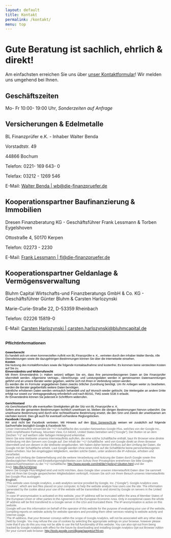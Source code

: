 ```yaml
---
layout: default
title: Kontakt
permalink: /kontakt/
menu: top
---
```



# Gute Beratung ist sachlich, ehrlich & direkt!
        
        
Am einfachsten erreichen Sie uns über [unser Kontaktformular](http://goo.gl/forms/hEk0VCq7wD)! Wir melden uns umgehend bei Ihnen.



## __Geschäftszeiten__

Mo- Fr 10:00- 19:00 Uhr, _Sonderzeiten auf Anfrage_



## __Versicherungen & Edelmetalle__

BL Finanzprüfer e.K. - Inhaber Walter Benda

Vorstadtstr. 49

44866 Bochum

Telefon: 0221- 169 643- 0

Telefax: 03212 - 1269 546

E-Mail: [Walter Benda | wb@die-finanzpruefer.de](mailto:wb@die-finanzpruefer.de)



## __Kooperationspartner Baufinanzierung & Immobilien__

Dresen Finanzberatung KG - Geschäftsführer Frank Lessmann & Torben Eygelshoven

Ottostraße 4, 50170 Kerpen

Telefon: 02273 - 2230

E-Mail: [Frank Lessmann | fl@die-finanzpruefer.de](mailto:fl@die-finanzpruefer.de)

 


## __Kooperationspartner Geldanlage & Vermögensverwaltung__

Bluhm Capital Wirtschafts-und Finanzberatungs GmbH & Co. KG - Geschäftsführer Günter Bluhm & Carsten Harlozynski

Marie-Curie-Straße 22, D-53359 Rheinbach

Telefon:  02226 15819-0

E-Mail: [Carsten Harlozynski | carsten.harlozynski@bluhmcapital.de](mailto:carsten.harlozynski@bluhmcapital.de)



<h2><span style="font-family: arial,helvetica,sans-serif; font-size: small;">Pflichtinformationen</span></h2>
<div style="color: black; font-size: 0px;">
<p><span style="font-size: xx-small; font-family: arial,helvetica,sans-serif;"><strong>Gewerberecht</strong></span></p>
<p><span style="font-size: xx-small; font-family: arial,helvetica,sans-serif;">Es  handelt sich um einen  kommerziellen Auftritt von BL Finanzpr&uuml;fer e. K.,  vertreten durch den  Inhaber Walter Benda. Alle Dienstleistungen sowie  die dazugeh&ouml;rigen  Bestimmungen k&ouml;nnen Sie &uuml;ber die Internetseite einsehen.</span></p>
<p>&nbsp;</p>
<p><span style="font-size: xx-small; font-family: arial,helvetica,sans-serif;"><strong>Kosten</strong></span></p>
<p class="MsoNormal" style="text-align: justify;"><span style="font-size: xx-small; font-family: arial,helvetica,sans-serif;">Die  Nutzung des Kontaktformulars sowie die folgende Kontaktaufnahme sind  kostenfrei. Es kommen keine versteckten Kosten auf Sie zu.<br /></span></p>
<p class="MsoNormal" style="text-align: justify;">&nbsp;</p>
<p class="MsoNormal" style="text-align: justify;"><span style="font-size: xx-small; font-family: arial,helvetica,sans-serif;"><strong>Einverst&auml;ndnis und Widerrufsrecht</strong></span></p>
<p class="MsoNormal" style="text-align: justify;"><span style="font-size: xx-small; font-family: arial,helvetica,sans-serif;">Mit   Ihrem Einverst&auml;ndnis (= Haken setzen) willigen Sie ein, dass Ihre   personenbezogenen Daten an Die Finanzpr&uuml;fer &uuml;bermittelt werden.   Allgemeine Vertrags-, Abrechnungs- und Leistungsdaten werden in   gemeinsamen Datensammlungen gef&uuml;hrt und an unsere Berater weiter   gegeben, <em>welche sich mit Ihnen in Verbindung setzen werden</em>. </span></p>
<p class="MsoNormal" style="text-align: justify;"><span style="font-size: xx-small; font-family: arial,helvetica,sans-serif;">Es  werden die im Formular angegebenen Daten zwecks &ouml;rtlicher Zuordnung  ben&ouml;tigt. Um Ihr Anliegen weiter zu bearbeiten, werden die Berater  gegebenfalls weitere Daten ben&ouml;tigen.<br /></span></p>
<p class="MsoNormal" style="text-align: justify;"><span style="font-size: xx-small; font-family: arial,helvetica,sans-serif;">S&auml;mtliche  erhobenen Daten  werden vertraulich behandelt und auf Wunsch wieder  gel&ouml;scht. Die Weitergabe an andere Dritte erfolgt nur soweit zur  Vertragsgestaltung erforderlich und nach BDSG, TMG sowie SGB X erlaubt.</span></p>
<p class="MsoNormal" style="text-align: justify;"><span style="font-size: xx-small; font-family: arial,helvetica,sans-serif;">Ihr Einverst&auml;ndnis k&ouml;nnen Sie jederzeit in Schriftform widerrufen. <br /> </span></p>
<p class="MsoNormal" style="text-align: justify;">&nbsp;</p>
<p><span style="font-size: xx-small; font-family: arial,helvetica,sans-serif;"><strong>&nbsp;</strong></span></p>
<p class="MsoNormal" style="text-align: justify;"><span style="font-size: xx-small; font-family: arial,helvetica,sans-serif;"><strong>Gerichtsstand</strong></span></p>
<p class="MsoNormal" style="text-align: justify;"><span style="font-size: xx-small; font-family: arial,helvetica,sans-serif;">Als Gerichtsstand f&uuml;r alle eventuellen Streitigkeiten gilt der Sitz von BL Finanzpr&uuml;fer e. K.</span></p>
<p class="MsoNormal" style="text-align: justify;"><span style="font-size: xx-small; font-family: arial,helvetica,sans-serif;">Sofern  eine der genannten Bestimmungen  rechtlich unwirksam ist, bleiben die  &uuml;brigen Bestimmungen hiervon  unber&uuml;hrt. Die unwirksame Bestimmung wird  durch eine rechtswirksame  Bestimmung ersetzt, die den Sinn und Zweck  der unwirksamen am n&auml;chsten  kommt. Dies gilt auch f&uuml;r eventuell  vorhandene Reglungsl&uuml;cken.</span></p>
<p class="MsoNormal" style="text-align: justify;">&nbsp;</p>
<p class="MsoNormal" style="text-align: justify;"><span style="font-size: xx-small; font-family: arial,helvetica,sans-serif;"><strong>Facebook / Google</strong></span></p>
<p class="MsoNormal" style="text-align: justify;"><span style="font-size: xx-small; font-family: arial,helvetica,sans-serif;">Wir sind nicht bei Facebook vertreten. Mit Hinweis auf den <a title="Blog Spreerecht.de" href="http://spreerecht.de/google-plus/2011-07/das-rechtliche-risiko-bei-googles-1-button-inkl-muster-fuer-die-datenschutzerklaerung" target="_blank">Blog Spreerecht.de</a> weisen wir zus&auml;tzlich auf folgende Sachverhalte bez&uuml;glich Google & Facebook hin:</span></p>
<p class="MsoNormal" style="text-align: justify;">&nbsp;</p>
<blockquote>
<p><span style="font-size: xx-small; font-family: arial,helvetica,sans-serif;">Unser Internetauftritt verwendet die  &ldquo;+1&Prime;-Schaltfl&auml;che&nbsp;des sozialen Netzwerkes Google Plus, welches von  der&nbsp;Google Inc., 1600 Amphitheatre Parkway, Mountain View, CA 94043,  United States betrieben wird (&ldquo;Google&rdquo;). Der Button ist an dem Zeichen  &ldquo;+1&Prime; auf wei&szlig;em oder farbigen Hintergrund erkennbar.</span></p>
<p><span style="font-size: xx-small; font-family: arial,helvetica,sans-serif;">Wenn Sie eine Webseite unseres  Internetauftritts aufrufen, die eine  solche Schaltfl&auml;che enth&auml;lt, baut  Ihr Browser eine direkte Verbindung  mit den Servern von Google auf. Der  Inhalt der &ldquo;+1&Prime;-Schaltfl&auml;che &nbsp;wird  von Google direkt an Ihren Browser  &uuml;bermittelt und von diesem in die  Webseite eingebunden. Wir haben daher  keinen Einfluss auf den Umfang der  Daten, die Google mit der  Schaltfl&auml;che erhebt. Laut Google werden ohne  einen Klick auf die  Schaltf&auml;lche keine personenbezogenen Daten erhoben.  Nur bei  eingeloggten Mitgliedern, werden solche Daten, unter anderem die   IP-Adresse, erhoben und verarbeitet.</span></p>
<p><span style="font-size: xx-small; font-family: arial,helvetica,sans-serif;">Zweck und Umfang der Datenerhebung  und die weitere Verarbeitung und  Nutzung der Daten durch Google sowie  Ihre diesbez&uuml;glichen Rechte und  Einstellungsm&ouml;glichkeiten zum Schutz  Ihrer Privatsph&auml;re entnehmen Sie  bitte Googles Datenschutzhinweisen zu  der &ldquo;+1&Prime;-Schaltfl&auml;che:&nbsp;<a href="http://www.google.com/intl/de/+/policy/+1button.html">http://www.google.com/intl/de/+/policy/+1button.html</a>&nbsp;und der FAQ:&nbsp;<a href="http://bit.ly/r3Qmer">http://bit.ly/r3Qmer</a>.</span></p>
<p><span style="font-size: xx-small; font-family: arial,helvetica,sans-serif;">Wenn Sie Google Plus-Mitglied sind  und nicht m&ouml;chten, dass Google  &uuml;ber unseren Internetauftritt Daten &uuml;ber  Sie sammelt und mit Ihren bei  Google gespeicherten Mitgliedsdaten  verkn&uuml;pft, m&uuml;ssen Sie sich vor Ihrem  Besuch unseres Internetauftritts  bei Google Plus&nbsp;ausloggen.</span></p>
<p>&nbsp;</p>
<p><span style="font-size: xx-small; font-family: arial,helvetica,sans-serif;"><strong>English:</strong></span></p>
<blockquote>
<p><span style="font-size: xx-small; font-family: arial,helvetica,sans-serif;">This website uses Google Analytics, a  web analytics  service provided by Google, Inc. (&ldquo;Google&rdquo;). Google  Analytics uses  &ldquo;cookies&rdquo;, which are text files placed on your computer,  to help the  website analyze how users use the site. The information  generated by the  cookie about your use of the website will be  transmitted to and stored  by Google on servers in the United States .</span></p>
<p><span style="font-size: xx-small; font-family: arial,helvetica,sans-serif;">In case IP-anonymisation is activated  on this website, your IP  address will be truncated within the area of  Member States of the  European Union or other parties to the Agreement  on the European  Economic Area. Only in exceptional cases the whole IP  address will be  first transfered to a Google server in the USA and  truncated there. The  IP-anonymisation is active on this website.</span></p>
<p><span style="font-size: xx-small; font-family: arial,helvetica,sans-serif;">Google will use this information on  behalf of the operator of this  website for the purpose of evaluating  your use of the website, compiling  reports on website activity for  website operators and providing them  other services relating to website  activity and internet usage.</span></p>
<p><span style="font-size: xx-small; font-family: arial,helvetica,sans-serif;">The IP-address, that your Browser  conveys within the scope of Google  Analytics, will not be associated  with any other data held by Google.  You may refuse the use of cookies  by selecting the appropriate settings  on your browser, however please  note that if you do this you may not be  able to use the full  functionality of this website. You can also opt-out  from being tracked  by Google Analytics with effect for the future by  downloading and  installing Google Analytics Opt-out Browser Addon for  your current web  browser: <a href="http://tools.google.com/dlpage/gaoptout?hl=en">http://tools.google.com/dlpage/gaoptout?hl=en</a>.</span></p>
</blockquote>
</blockquote>
</div>
